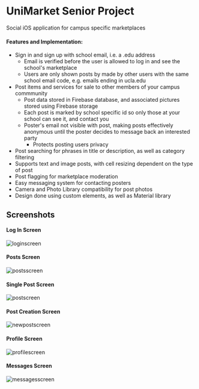# UniMarket Senior Project
Social iOS application for campus specific marketplaces


#### Features and Implementation:
* Sign in and sign up with school email, i.e. a .edu address
  * Email is verified before the user is allowed to log in and see the school's marketplace
  * Users are only shown posts by made by other users with the same school email code, e.g. emails ending in ucla.edu
* Post items and services for sale to other members of your campus commmunity
  * Post data stored in Firebase database, and associated pictures stored using Firebase storage
  * Each post is marked by school specific id so only those at your school can see it, and contact you
  * Poster's email not visible with post, making posts effectively anonymous until the poster decides to message back an interested party
    * Protects posting users privacy
* Post searching for phrases in title or description, as well as category filtering
* Supports text and image posts, with cell resizing dependent on the type of post
* Post flagging for marketplace moderation
* Easy messaging system for contacting posters
* Camera and Photo Library compatibility for post photos
* Design done using custom elements, as well as Material library

## Screenshots

#### Log In Screen

![loginscreen](https://cloud.githubusercontent.com/assets/8918712/26809834/75c28304-4a1c-11e7-8c58-a3ae55498cb4.png)

#### Posts Screen

![postsscreen](https://cloud.githubusercontent.com/assets/8918712/26809817/563002be-4a1c-11e7-92e2-9d03b6922d4b.png)

#### Single Post Screen

![postscreen](https://cloud.githubusercontent.com/assets/8918712/26809829/6c01ca3c-4a1c-11e7-867b-ab6155f95ebc.png)

#### Post Creation Screen

![newpostscreen](https://cloud.githubusercontent.com/assets/8918712/26809831/6eeac7c6-4a1c-11e7-8b88-73f4c8778371.png)

#### Profile Screen

![profilescreen](https://cloud.githubusercontent.com/assets/8918712/26809832/70fc3234-4a1c-11e7-9dfa-6216d83d5b7d.png)

#### Messages Screen

![messagesscreen](https://cloud.githubusercontent.com/assets/8918712/26809833/73a1ac94-4a1c-11e7-9d3b-7cbd2b22cc98.png)
